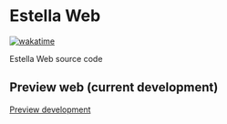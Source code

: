 # Estella Web

[![wakatime](https://wakatime.com/badge/github/SyafaHadyan/estella-web.svg)](https://wakatime.com/badge/github/SyafaHadyan/estella-web)

Estella Web source code

## Preview web (current development)

[Preview development](https://preview.estellastudiodev.com/)
